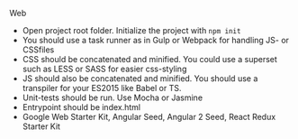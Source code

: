 Web

* Open project root folder. Initialize the project with ```npm init```
* You should use a task runner as in Gulp or Webpack for handling JS- or CSSfiles
 * CSS should be concatenated and minified. You could use a superset such as LESS or SASS for easier css-styling
 * JS should also be concatenated and minified. You should use a transpiler for your ES2015 like Babel or TS.
* Unit-tests should be run. Use Mocha or Jasmine
* Entrypoint should be index.html
 * Google Web Starter Kit, Angular Seed, Angular 2 Seed, React Redux Starter Kit
